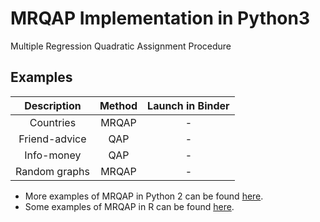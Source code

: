 # MRQAP Implementation in Python3
Multiple Regression Quadratic Assignment Procedure

## Examples
| Description | Method | Launch in Binder |
| :---: | :---: | :---: |
| Countries | MRQAP | - |
| Friend-advice | QAP | - |
| Info-money | QAP | - |
| Random graphs | MRQAP | - |


- More examples of MRQAP in Python 2 can be found [here](https://github.com/lisette-espin/mrqap-python "MRQAP in Python2").
- Some examples of MRQAP in R can be found [here](https://github.com/lisette-espin/mrqap-r "MRQAP in R").

